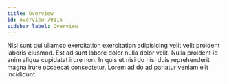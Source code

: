 ```yaml
---
title: Overview
id: overview-70115
sidebar_label: Overview
---
```


Nisi sunt qui ullamco exercitation exercitation adipisicing velit velit proident laboris eiusmod. Est ad sunt labore dolor nulla dolor velit. Nulla proident id anim aliqua cupidatat irure non. In quis et nisi do nisi duis reprehenderit magna irure occaecat consectetur. Lorem ad do ad pariatur veniam elit incididunt.

